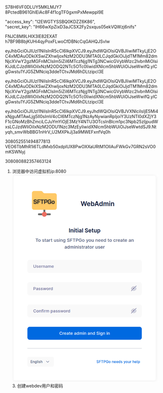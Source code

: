 S78H6VF0DLUY5MKLMJY7  
8PctedB961GhlEiAc8F4f1cgTF0gxmPxMewppl9E
 
"access_key": "I2EWGTYSSBQ0KDZZ6K86",  
"secret_key": "IH66wXpZixD3aJCSX2Fy2sxqus05ekVQWzj6nifs"
 
FNJC8M9LHIX3IE82EXAT  
h7BF9B8bjKUHi4qyPoxFLwoCfDBNcCqGAHQJSvlw
 
eyJhbGciOiJIUzI1NiIsInR5cCI6IkpXVCJ9.eyJhdWQiOlsiQVBJIiwiMTkyLjE2OC4xMDAuODkiXSwiZXhwIjoxNzM2ODU3MTA0LCJqdGkiOiJjdTM1Mm82dmNjcXVwY2gzMGFnMCIsIm5iZiI6MTczNjg1NTg3NCwicGVybWlzc2lvbnMiOlsiKiJdLCJzdWIiOiIxNzM2ODQ2NTc5OTc0IiwidXNlcm5hbWUiOiJseWwifQ.ylCgGwstu1YJG5ZMNciq3ddeTCtvJMd6hDLtzipcl3E
 
eyJhbGciOiJIUzI1NiIsInR5cCI6IkpXVCJ9.eyJhdWQiOlsiQVBJIiwiMTkyLjE2OC4xMDAuODkiXSwiZXhwIjoxNzM2ODU3MTA0LCJqdGkiOiJjdTM1Mm82dmNjcXVwY2gzMGFnMCIsIm5iZiI6MTczNjg1NTg3NCwicGVybWlzc2lvbnMiOlsiKiJdLCJzdWIiOiIxNzM2ODQ2NTc5OTc0IiwidXNlcm5hbWUiOiJseWwifQ.ylCgGwstu1YJG5ZMNciq3ddeTCtvJMd6hDLtzipcl3E
 
eyJhbGciOiJIUzI1NiIsInR5cCI6IkpXVCJ9.eyJhdWQiOlsiQVBJVXNlciIsIjE5Mi4xNjguMTAwLjg5Il0sImV4cCI6MTczNjg1NzAyNywianRpIjoiY3UzNTI0dXZjY3F1cGNoMzBhZmciLCJuYmYiOjE3MzY4NTU3OTcsInBlcm1pc3Npb25zIjpudWxsLCJzdWIiOiIxNzM2ODU1Nzc3MzEyIiwidXNlcm5hbWUiOiJseWwtdSJ9.Ntyqh_smvWbBBG1nHrV_U2MXPkJj3a9MWEFxnfVq0h
 
308052551494877813  
VEO6TbMhR1i6TLdMxb50xdplUX8PwOXXaURtM1OllAuFWkGv7GRN2sVO0mKSWNyj
 
308080882357463124

1. 浏览器中访问虚拟机ip:8080
![Exported image](Exported%20image%2020250319155911-0.png)3. 创建webdev用户和密码